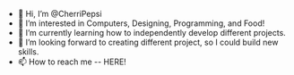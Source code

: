 - 👋 Hi, I’m @CherriPepsi
- 👀 I’m interested in Computers, Designing, Programming, and Food!
- 🌱 I’m currently learning how to independently develop different projects.
- 💞️ I’m looking forward to creating different project, so I could build new skills.
- 📫 How to reach me -- HERE!

<!---
CherriPepsi/CherriPepsi is a ✨ special ✨ repository because its `README.md` (this file) appears on your GitHub profile.
You can click the Preview link to take a look at your changes.
--->

